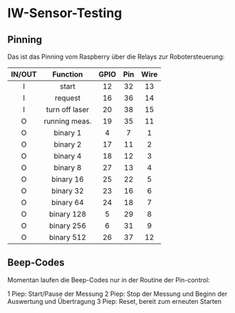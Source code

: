 # IW-Sensor-Testing
 
## Pinning

Das ist das Pinning vom Raspberry über die Relays zur Robotersteuerung:

| **IN/OUT** |  **Function**  | **GPIO** | **Pin** | **Wire** |
|:----------:|:--------------:|:--------:|:-------:|:--------:|
|      I     | start          |    12    |    32   |    13    |
|      I     | request        |    16    |    36   |    14    |
|      I     | turn off laser |    20    |    38   |    15    |
|      O     | running meas.  |    19    |    35   |    11    |
|      O     | binary 1       |     4    |     7   |     1    |
|      O     | binary 2       |    17    |    11   |     2    |
|      O     | binary 4       |    18    |    12   |     3    |
|      O     | binary 8       |    27    |    13   |     4    |
|      O     | binary 16      |    25    |    22   |     5    |
|      O     | binary 32      |    23    |    16   |     6    |
|      O     | binary 64      |    24    |    18   |     7    |
|      O     | binary 128     |     5    |    29   |     8    |
|      O     | binary 256     |     6    |    31   |     9    |
|      O     | binary 512     |    26    |    37   |    12    |

## Beep-Codes

Momentan laufen die Beep-Codes nur in der Routine der Pin-control:

1 Piep: Start/Pause der Messung
2 Piep: Stop der Messung und Beginn der Auswertung und Übertragung
3 Piep: Reset, bereit zum erneuten Starten

